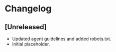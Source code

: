 # Changelog

## [Unreleased]

- Updated agent guidelines and added robots.txt.
- Initial placeholder.
